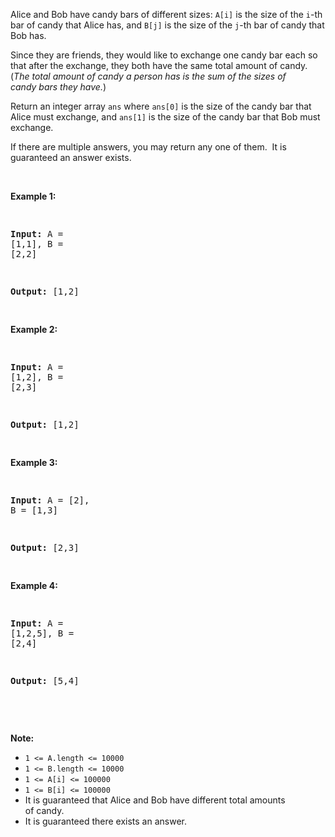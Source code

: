 Alice and Bob have candy bars of different sizes: `` A[i] `` is the size of the `` i ``-th bar of candy that Alice has, and `` B[j] `` is the size of the `` j ``-th bar of candy that Bob has.

Since they are friends, they would like to exchange one candy bar each so that after the exchange, they both have the same total&nbsp;amount of candy.&nbsp; (_The total amount of candy&nbsp;a person has is the sum of the sizes of candy&nbsp;bars they have._)

Return an integer array `` ans ``&nbsp;where `` ans[0] `` is the size of the candy bar that Alice must exchange, and `` ans[1] `` is the size of the candy bar that Bob must exchange.

If there are multiple answers, you may return any one of them.&nbsp; It is guaranteed an answer exists.

&nbsp;

<div>
<p><strong>Example 1:</strong></p>
<pre>
<strong>Input: </strong>A = <span id="example-input-1-1">[1,1]</span>, B = <span id="example-input-1-2">[2,2]</span>
<strong>Output: </strong><span id="example-output-1">[1,2]</span>
</pre>
<div>
<p><strong>Example 2:</strong></p>
<pre>
<strong>Input: </strong>A = <span id="example-input-2-1">[1,2]</span>, B = <span id="example-input-2-2">[2,3]</span>
<strong>Output: </strong><span id="example-output-2">[1,2]</span>
</pre>
<div>
<p><strong>Example 3:</strong></p>
<pre>
<strong>Input: </strong>A = <span id="example-input-3-1">[2]</span>, B = <span id="example-input-3-2">[1,3]</span>
<strong>Output: </strong><span id="example-output-3">[2,3]</span>
</pre>
<div>
<p><strong>Example 4:</strong></p>
<pre>
<strong>Input: </strong>A = <span id="example-input-4-1">[1,2,5]</span>, B = <span id="example-input-4-2">[2,4]</span>
<strong>Output: </strong><span id="example-output-4">[5,4]</span>
</pre>
<p>&nbsp;</p>
<p><strong><span>Note:</span></strong></p>
<ul>
<li><span><code>1 &lt;= A.length &lt;= 10000</code></span></li>
<li><span><code>1 &lt;= B.length &lt;= 10000</code></span></li>
<li><code><span>1 &lt;= A[i] &lt;= 100000</span></code></li>
<li><code><span>1 &lt;= B[i] &lt;= 100000</span></code></li>
<li>It is guaranteed that Alice and Bob have different total amounts of&nbsp;candy.</li>
<li>It is guaranteed there exists an&nbsp;answer.</li>
</ul>
</div>
</div>
</div>
</div>
